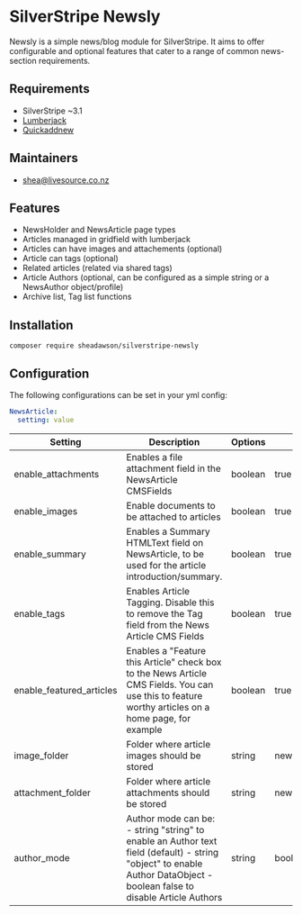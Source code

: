 # SilverStripe Newsly

Newsly is a simple news/blog module for SilverStripe. It aims to offer configurable and optional features that cater to a range of common news-section requirements.

## Requirements

* SilverStripe ~3.1
* [Lumberjack](https://github.com/micmania1/silverstripe-lumberjack)
* [Quickaddnew](https://github.com/sheadawson/silverstripe-quickaddnew)


## Maintainers

* shea@livesource.co.nz

## Features

* NewsHolder and NewsArticle page types
* Articles managed in gridfield with lumberjack
* Articles can have images and attachements (optional)
* Article can tags (optional)
* Related articles (related via shared tags)
* Article Authors (optional, can be configured as a simple string or a NewsAuthor object/profile)
* Archive list, Tag list functions

## Installation

	composer require sheadawson/silverstripe-newsly

## Configuration

The following configurations can be set in your yml config:

```yml
NewsArticle:
  setting: value
```

| Setting | Description | Options | Default |
|--------------------------|-------------------------------------------------------------------------------------------------------------------------------------------------------------------------|------------------|-------------|
| enable_attachments | Enables a file attachment field in the NewsArticle CMSFields | boolean | true |
| enable_images | Enable documents to be attached to articles | boolean | true |
| enable_summary | Enables a Summary HTMLText field on NewsArticle, to be used for the article introduction/summary.  | boolean | true |
| enable_tags | Enables Article Tagging. Disable this to remove the Tag field from the News Article CMS Fields  | boolean | true |
| enable_featured_articles | Enables a "Feature this Article" check box to the News Article CMS Fields. You can use this to feature worthy articles on a home page, for example  | boolean | true |
| image_folder | Folder where article images should be stored | string | news/images |
| attachment_folder | Folder where article attachments should be stored | string | news/attachments |
| author_mode | Author mode can be: - string "string" to enable an Author text field (default) - string "object" to enable Author DataObject - boolean false to disable Article Authors | string | boolean |  |
